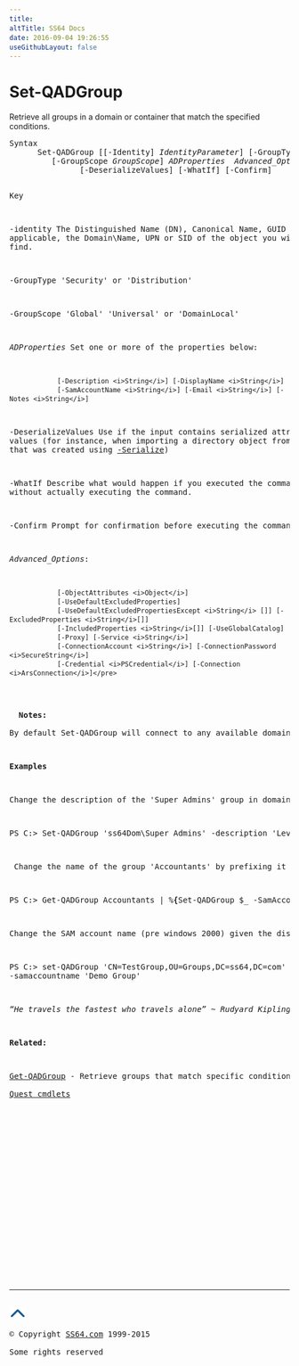 ```yaml
---
title:
altTitle: SS64 Docs
date: 2016-09-04 19:26:55
useGithubLayout: false
---
```

<!-- #BeginLibraryItem "/Library/head_ps.lbi" --><!-- #EndLibraryItem --><h1>Set-QADGroup</h1> 
<p>Retrieve all groups in a domain or container that match the specified conditions.</p>
<pre>Syntax
      Set-QADGroup [[-Identity] <i>IdentityParameter</i>] [-GroupType <i>GroupType</i>]
         [-GroupScope <i>GroupScope</i>] <i>ADProperties</i> <i> Advanced_Options</i>
               [-DeserializeValues] [-WhatIf] [-Confirm]

Key

   -identity    The Distinguished Name (DN), Canonical Name, GUID or, where applicable,
                the Domain\Name, UPN or SID of the object you wish to find. 

   -GroupType   'Security' or 'Distribution' 

   -GroupScope  'Global' 'Universal' or 'DomainLocal' 

  <i>ADProperties</i>  Set one or more of the properties below:
 
                [-Description <i>String</i>] [-DisplayName <i>String</i>]
                [-SamAccountName <i>String</i>] [-Email <i>String</i>] [-Notes <i>String</i>] 

   -DeserializeValues
                Use if the input contains serialized attribute values
                (for instance, when importing a directory object from a text
                file that was created using <a href="get-qadgroup.html">-Serialize</a>)

   -WhatIf      Describe what would happen if you executed the command,
                without actually executing the command.

   -Confirm     Prompt for confirmation before executing the command.

   <i>Advanced_Options</i>:
  
                [-ObjectAttributes <i>Object</i>]  
                [-UseDefaultExcludedProperties]  
                [-UseDefaultExcludedPropertiesExcept <i>String</i> []] [-ExcludedProperties <i>String</i>[]]
                [-IncludedProperties <i>String</i>[]] [-UseGlobalCatalog] 
                [-Proxy] [-Service <i>String</i>]
                [-ConnectionAccount <i>String</i>] [-ConnectionPassword <i>SecureString</i>]
                [-Credential <i>PSCredential</i>] [-Connection <i>ArsConnection</i>]</pre>
<p>
  <b>Notes:</b>        <br>
By default <span class="code">Set-QADGroup</span> will connect to any available domain controller with the credentials of the locally logged on user, to connect to a specific domain controller using a specific account, either use the advanced options (-Proxy/-Service/-ConnectionAccount) or use the <span class="code">Connect-QADService</span> cmdlet to make the connection. </p>
<p><b>Examples</b></p>
<p>Change the description of the 'Super Admins' group in domain ss64Dom </p>
<p><span class="code">PS C:&gt; Set-QADGroup 'ss64Dom\Super Admins' -description 'Level 1 Admin group'</span></p>
<p> Change the name of the group '<span class="code">Accountants</span>' by prefixing it with with  '<span class="code">GRP_</span>' (so it becomes 'GRP_Accountants') </p>
<p><span class="code">PS C:&gt; Get-QADGroup Accountants | %<b>{</b>Set-QADGroup $_ -SamAccountName ("GRP_" + $_.SamAccountName)<b>}</b> </span></p>
<p>Change the SAM account name (pre windows 2000) given the distinguished name:</p>
<p class="code">PS C:&gt; set-QADGroup 'CN=TestGroup,OU=Groups,DC=ss64,DC=com'              
-samaccountname 'Demo Group'</p>
<p class="quote"><i>“He travels the fastest who travels alone” ~ Rudyard Kipling</i></p>
<p><b>Related:</b></p>
<p><a href="get-qadgroup.html">Get-QADGroup</a> - Retrieve groups that match specific conditions<br>
<a href="quest.html">Quest cmdlets</a></p><!-- #BeginLibraryItem "/Library/foot_ps.lbi" --><p><script async="" src="//pagead2.googlesyndication.com/pagead/js/adsbygoogle.js"></script>
<!-- PowerShell300 -->
<ins class="adsbygoogle" style="display:inline-block;width:300px;height:250px" data-ad-client="ca-pub-6140977852749469" data-ad-slot="6253539900"></ins>
<script>
(adsbygoogle = window.adsbygoogle || []).push({});
</script></p>
<hr>
<div id="bl" class="footer"><a href="#"><img src="../images/top.png" width="30" height="22" alt="Back to the Top"></a></div>
<div id="br" class="footer, tagline">© Copyright <a href="http://ss64.com/">SS64.com</a> 1999-2015<br>
Some rights reserved</div><!-- #EndLibraryItem -->

